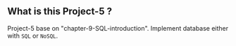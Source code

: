 ## What is this Project-5 ?

Project-5 base on "chapter-9-SQL-introduction". Implement database either with
`SQL` or `NoSQL`.

